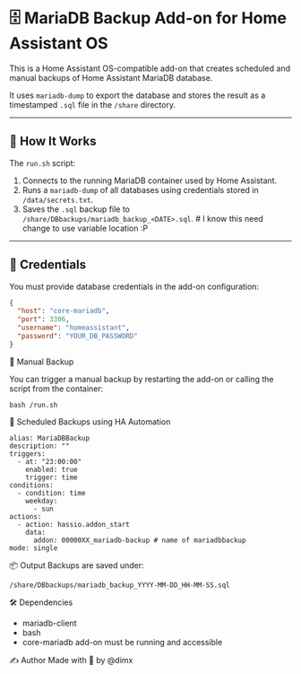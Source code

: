 # 🗄️ MariaDB Backup Add-on for Home Assistant OS

This is a Home Assistant OS-compatible add-on that creates scheduled and manual backups of Home Assistant MariaDB database.

It uses `mariadb-dump` to export the database and stores the result as a timestamped `.sql` file in the `/share` directory.

---

## 🔧 How It Works

The `run.sh` script:

1. Connects to the running MariaDB container used by Home Assistant.
2. Runs a `mariadb-dump` of all databases using credentials stored in `/data/secrets.txt`.
3. Saves the `.sql` backup file to `/share/DBbackups/mariadb_backup_<DATE>.sql`.  # I know this need change to use variable location :P

---

## 🔐 Credentials

You must provide database credentials in the add-on configuration:

```json
{
  "host": "core-mariadb",
  "port": 3306,
  "username": "homeassistant",
  "password": "YOUR_DB_PASSWORD"
}
```

🚀 Manual Backup

You can trigger a manual backup by restarting the add-on or calling the script from the container:

```
bash /run.sh
```
📅 Scheduled Backups using HA Automation


```
alias: MariaDBBackup
description: ""
triggers:
  - at: "23:00:00"
    enabled: true
    trigger: time
conditions:
  - condition: time
    weekday:
      - sun
actions:
  - action: hassio.addon_start
    data:
      addon: 00000XX_mariadb-backup # name of mariadbbackup 
mode: single
```

📦 Output
Backups are saved under:

```
/share/DBbackups/mariadb_backup_YYYY-MM-DD_HH-MM-SS.sql
```

🛠️ Dependencies
- mariadb-client
- bash
- core-mariadb add-on must be running and accessible



✍️ Author
Made with 💙 by @dimx
